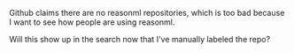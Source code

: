 Github claims there are no reasonml repositories, which is too bad because I
want to see how people are using reasonml.


Will this show up in the search now that I've manually labeled the repo?
